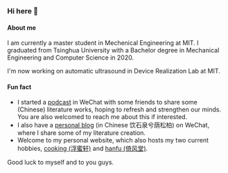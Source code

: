 ### Hi here 👋

<!--
**qzlinqian/qzlinqian** is a ✨ _special_ ✨ repository because its `README.md` (this file) appears on your GitHub profile.

Here are some ideas to get you started:

- 🔭 I’m currently working on ...
- 🌱 I’m currently learning ...
- 👯 I’m looking to collaborate on ...
- 🤔 I’m looking for help with ...
- 💬 Ask me about ...
- 📫 How to reach me: ...
- 😄 Pronouns: ...
- ⚡ Fun fact: ...
-->
#### About me
I am currently a master student in Mechenical Engineering at MIT. I graduated from Tsinghua University with a Bachelor degree in Mechanical Engineering and Computer Science in 2020.

I'm now working on automatic ultrasound in Device Realization Lab at MIT.

#### Fun fact
- I started a [podcast](https://mp.weixin.qq.com/s/hXuqh_BiHiQFRw3lxtN1pw) in WeChat with some friends to share some (Chinese) literature works, hoping to refresh and strengthen our minds. You are also welcomed to reach me about this if interested.
- I also have a [personal blog](https://mp.weixin.qq.com/s/WTs27amc-N4gmgxsZ2bCaw) (in Chinese 饮石泉兮荫松柏) on WeChat, where I share some of my literature creation.
- Welcome to my personal website, which also hosts my two current hobbies, [cooking (浮蜜轩)](http://www.qianl.in/2022/06/02/fumixuan/) and [hanfu (倚风堂)](http://www.qianl.in/2022/06/02/yifengtang/).

Good luck to myself and to you guys.
